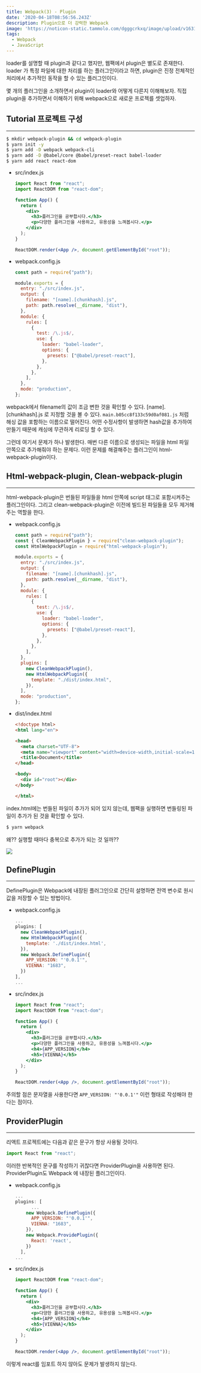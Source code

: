 ```yaml
---
title: Webpack(3) - Plugin
date: '2020-04-18T08:56:56.243Z'
description: Plugin으로 더 강력한 Webpack
image: 'https://noticon-static.tammolo.com/dgggcrkxq/image/upload/v1631952585/tlog/cover/webpack_zceueo.png'
tags:
  - Webpack
  - JavaScript
---
```


loader를 설명할 때 plugin과 같다고 했지만, 웹팩에서 plugin은 별도로 존재한다. loader 가 특정 파일에 대한 처리를 하는 플러그인이라고 하면, plugin은 진정 전체적인 처리에서 추가적인 동작을 할 수 있는 플러그인이다.

몇 개의 플러그인을 소개하면서 plugin이 loader와 어떻게 다른지 이해해보자. 직접 plugin을 추가하면서 이해하기 위해 webpack으로 새로운 프로젝를 셋업하자.

## Tutorial 프로젝트 구성

---

```bash
$ mkdir webpack-plugin && cd webpack-plugin
$ yarn init -y
$ yarn add -D webpack webpack-cli
$ yarn add -D @babel/core @babel/preset-react babel-loader
$ yarn add react react-dom
```

- src/index.js

  ```jsx
  import React from "react";
  import ReactDOM from "react-dom";

  function App() {
    return (
      <div>
        <h3>플러그인을 공부합시다.</h3>
        <p>다양한 플러그인을 사용하고, 유용성을 느껴봅시다.</p>
      </div>
    );
  }

  ReactDOM.render(<App />, document.getElementById("root"));
  ```

- webpack.config.js

  ```jsx
  const path = require("path");

  module.exports = {
    entry: "./src/index.js",
    output: {
      filename: "[name].[chunkhash].js",
      path: path.resolve(__dirname, "dist"),
    },
    module: {
      rules: [
        {
          test: /\.js$/,
          use: {
            loader: "babel-loader",
            options: {
              presets: ["@babel/preset-react"],
            },
          },
        },
      ],
    },
    mode: "production",
  };
  ```

webpack에서 filename의 값이 조금 변한 것을 확인할 수 있다. [name].[chunkhash].js 로 지정할 것을 볼 수 있다.
`main.b05cc8f133c59d0af081.js` 처럼 해싱 값을 포함하는 이름으로 떨어진다. 어떤 수정사항이 발생하면 hash값을 추가하여 만들기 때문에 캐싱에 무관하게 리로딩 할 수 있다.

그런데 여기서 문제가 하나 발생한다. 매번 다른 이름으로 생성되는 파일을 html 파일 안쪽으로 추가해줘야 하는 문제다. 이런 문제를 해결해주는 플러그인이 html-webpack-plugin이다.

## Html-webpack-plugin, Clean-webpack-plugin

---

html-webpack-plugin은 번들된 파일들을 html 안쪽에 script 태그로 포함시켜주는 플러그인이다. 그리고 clean-webpack-plugin은 이전에 빌드된 파일들을 모두 제거해주는 역할을 한다.

- webpack.config.js

  ```jsx
  const path = require("path");
  const { CleanWebpackPlugin } = require("clean-webpack-plugin");
  const HtmlWebpackPlugin = require("html-webpack-plugin");

  module.exports = {
    entry: "./src/index.js",
    output: {
      filename: "[name].[chunkhash].js",
      path: path.resolve(__dirname, "dist"),
    },
    module: {
      rules: [
        {
          test: /\.js$/,
          use: {
            loader: "babel-loader",
            options: {
              presets: ["@babel/preset-react"],
            },
          },
        },
      ],
    },
    plugins: [
      new CleanWebpackPlugin(),
      new HtmlWebpackPlugin({
        template: "./dist/index.html",
      }),
    ],
    mode: "production",
  };
  ```

- dist/index.html

  ```html
  <!doctype html>
  <html lang="en">

  <head>
    <meta charset="UTF-8">
    <meta name="viewport" content="width=device-width,initial-scale=1">
    <title>Document</title>
  </head>

  <body>
    <div id="root"></div>
  </body>

  </html>
  ```

index.html에는 번들된 파일이 추가가 되어 있지 않는데, 웹팩을 실행하면 번들링된 파일이 추가가 된 것을 확인할 수 있다.

```bash
$ yarn webpack
```

왜?? 실행할 때마다 충복으로 추가가 되는 것 일까??

![](https://res.cloudinary.com/dgggcrkxq/image/upload/v1631952589/tlog/_2020-03-27__9.30.36_vhxda3.png)

## DefinePlugin

---

DefinePlugin은 Webpack에 내장된 플러그인으로 간단히 설명하면 전역 변수로 원시값을 저장할 수 있는 방법이다.

- webpack.config.js

  ```jsx
  ...
  plugins: [
    new CleanWebpackPlugin(),
    new HtmlWebpackPlugin({
      template: './dist/index.html',
    }),
    new Webpack.DefinePlugin({
      APP_VERSION: "'0.0.1'",
      VIENNA: "1683",
    })
  ],
  ...
  ```

- src/index.js

  ```jsx
  import React from "react";
  import ReactDOM from "react-dom";

  function App() {
    return (
      <div>
        <h3>플러그인을 공부합시다.</h3>
        <p>다양한 플러그인을 사용하고, 유용성을 느껴봅시다.</p>
        <h4>{APP_VERSION}</h4>
        <h5>{VIENNA}</h5>
      </div>
    );
  }

  ReactDOM.render(<App />, document.getElementById("root"));
  ```

주의할 점은 문자열을 사용한다면 `APP_VERSION: "'0.0.1'"` 이런 형태로 작성해야 한다는 점이다.

## ProviderPlugin

---

리액트 프로젝트에는 다음과 같은 문구가 항상 사용될 것이다.

```jsx
import React from "react";
```

이러한 반복적인 문구를 작성하기 귀찮다면 ProviderPlugin을 사용하면 된다. ProviderPlugin도 Webpack 에 내장된 플러그인이다.

- webpack.config.js

  ```jsx
  ...
  plugins: [
  		...
      new Webpack.DefinePlugin({
        APP_VERSION: "'0.0.1'",
        VIENNA: "1683",
      }),
      new Webpack.ProvidePlugin({
        React: 'react',
      })
    ],
  ...
  ```

- src/index.js

  ```jsx
  import ReactDOM from "react-dom";

  function App() {
    return (
      <div>
        <h3>플러그인을 공부합시다.</h3>
        <p>다양한 플러그인을 사용하고, 유용성을 느껴봅시다.</p>
        <h4>{APP_VERSION}</h4>
        <h5>{VIENNA}</h5>
      </div>
    );
  }

  ReactDOM.render(<App />, document.getElementById("root"));
  ```

이렇게 react를 임포트 하지 않아도 문제가 발생하지 않는다.
